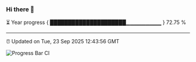 ### Hi there 👋

⏳ Year progress { █████████████████████▁▁▁▁▁▁▁▁▁ } 72.75 %

---

⏰ Updated on Tue, 23 Sep 2025 12:43:56 GMT

![Progress Bar CI](https://github.com/liununu/liununu/workflows/Progress%20Bar%20CI/badge.svg)
